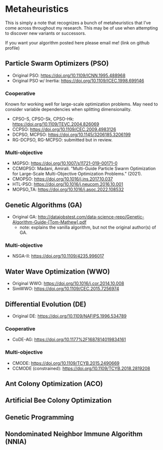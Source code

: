 # Metaheuristics

This is simply a note that recognizes a bunch of metaheuristics that I’ve come across throughout my research. This may be of use when attempting to discover new variants or successors. 

If you want your algorithm posted here please email me! (link on github profile)

## Particle Swarm Optimizers (PSO)
- Original PSO: https://doi.org/10.1109/ICNN.1995.488968
- Original PSO w/ Inertia: https://doi.org/10.1109/ICEC.1998.699146

### Cooperative

Known for working well for large-scale optimization problems. May need to consider variable dependencies when splitting dimensionality.

- CPSO-S, CPSO-Sk, CPSO-Hk: https://doi.org/10.1109/TEVC.2004.826069
- CCPSO: https://doi.org/10.1109/CEC.2009.4983126
- DCPSO, MCPSO: https://doi.org/10.1145/3206185.3206199
- RG-DCPSO, RG-MCPSO: submitted but in review.

### Multi-objective

- MGPSO: https://doi.org/10.1007/s11721-019-00171-0
- CCMGPSO: Madani, Amirali. "Multi-Guide Particle Swarm Optimization for Large-Scale Multi-Objective Optimization Problems." (2021).
- CMOPSO: https://doi.org/10.1016/j.ins.2017.10.037
- HTL-PSO: https://doi.org/10.1016/j.neucom.2016.10.001
- MOPSO_TA: https://doi.org/10.1016/j.asoc.2022.108532

## Genetic Algorithms (GA)

- Original GA: http://datajobstest.com/data-science-repo/Genetic-Algorithm-Guide-[Tom-Mathew].pdf
  - note: explains the vanilla algorithm, but not the original author(s) of GA.

### Multi-objective

- NSGA-II: https://doi.org/10.1109/4235.996017

## Water Wave Optimization (WWO)

- Original WWO: https://doi.org/10.1016/j.cor.2014.10.008
- SimWWO: https://doi.org/10.1109/CEC.2015.7256974

## Differential Evolution (DE)

- Original DE: https://doi.org/10.1109/NAFIPS.1996.534789

### Cooperative

- CoDE-AG: https://doi.org/10.1177%2F1687814019834161

### Multi-objective

- CMODE: https://doi.org/10.1109/TCYB.2015.2490669
- CCMODE (constrained): https://doi.org/10.1109/TCYB.2018.2819208

## Ant Colony Optimization (ACO)

## Artificial Bee Colony Optimization

## Genetic Programming

## Nondominated Neighbor Immune Algorithm (NNIA)
